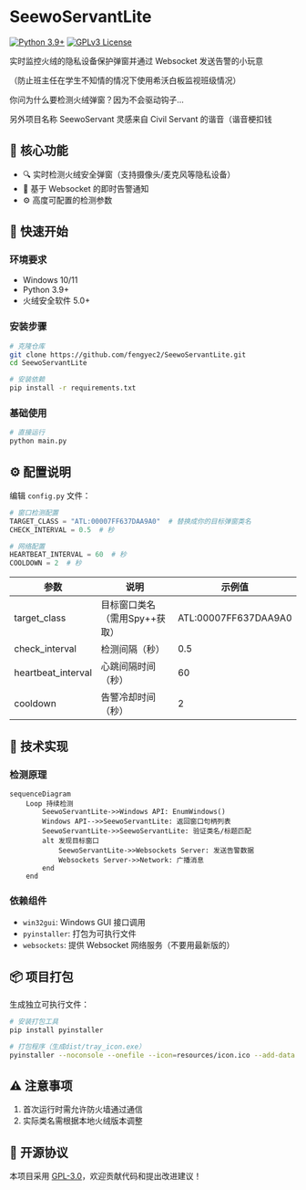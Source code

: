 # SeewoServantLite

[![Python 3.9+](https://img.shields.io/badge/python-3.9%2B-blue.svg)](https://www.python.org/downloads/)
[![GPLv3 License](https://img.shields.io/badge/license-GPLv3-brightgreen)](https://www.gnu.org/licenses/gpl-3.0)

实时监控火绒的隐私设备保护弹窗并通过 Websocket 发送告警的小玩意

（防止班主任在学生不知情的情况下使用希沃白板监视班级情况）

你问为什么要检测火绒弹窗？因为不会驱动钩子...

另外项目名称 SeewoServant 灵感来自 Civil Servant 的谐音（谐音梗扣钱

## 📌 核心功能

- 🔍 实时检测火绒安全弹窗（支持摄像头/麦克风等隐私设备）
- 📡 基于 Websocket 的即时告警通知
- ⚙️ 高度可配置的检测参数

## 🚀 快速开始

### 环境要求
- Windows 10/11
- Python 3.9+
- 火绒安全软件 5.0+

### 安装步骤
```bash
# 克隆仓库
git clone https://github.com/fengyec2/SeewoServantLite.git
cd SeewoServantLite

# 安装依赖
pip install -r requirements.txt
```

### 基础使用
```bash
# 直接运行
python main.py
```

## ⚙️ 配置说明

编辑 `config.py` 文件：
```python
# 窗口检测配置
TARGET_CLASS = "ATL:00007FF637DAA9A0"  # 替换成你的目标弹窗类名
CHECK_INTERVAL = 0.5  # 秒

# 网络配置
HEARTBEAT_INTERVAL = 60  # 秒
COOLDOWN = 2  # 秒
```

| 参数            | 说明                         | 示例值                |
|-----------------|----------------------------|----------------------|
| target_class    | 目标窗口类名（需用Spy++获取） | ATL:00007FF637DAA9A0 |
| check_interval  | 检测间隔（秒）               | 0.5                  |
| heartbeat_interval | 心跳间隔时间（秒）         | 60                   |
| cooldown        | 告警冷却时间（秒）           | 2                    |

## 🔧 技术实现

### 检测原理
```mermaid
sequenceDiagram
    Loop 持续检测
        SeewoServantLite->>Windows API: EnumWindows()
        Windows API-->>SeewoServantLite: 返回窗口句柄列表
        SeewoServantLite->>SeewoServantLite: 验证类名/标题匹配
        alt 发现目标窗口
            SeewoServantLite->>Websockets Server: 发送告警数据
            Websockets Server->>Network: 广播消息
        end
    end
```

### 依赖组件
- `win32gui`: Windows GUI 接口调用
- `pyinstaller`: 打包为可执行文件
- `websockets`: 提供 Websocket 网络服务（不要用最新版的）

## 📦 项目打包

生成独立可执行文件：
```bash
# 安装打包工具
pip install pyinstaller

# 打包程序（生成dist/tray_icon.exe）
pyinstaller --noconsole --onefile --icon=resources/icon.ico --add-data "resources/icon.ico;resources" tray_icon.py
```

## ⚠️ 注意事项

1. 首次运行时需允许防火墙通过通信
2. 实际类名需根据本地火绒版本调整

## 📜 开源协议

本项目采用 [GPL-3.0](LICENSE)，欢迎贡献代码和提出改进建议！